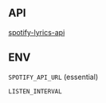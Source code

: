 ## API
[spotify-lyrics-api](https://github.com/akashrchandran/spotify-lyrics-api)

## ENV
`SPOTIFY_API_URL` (essential)

`LISTEN_INTERVAL`
